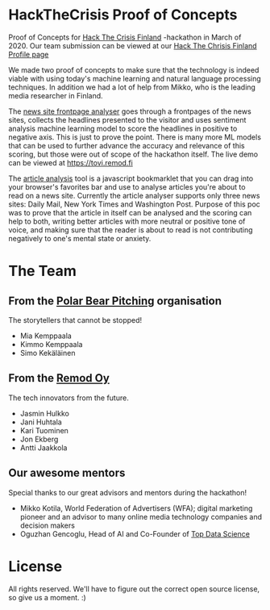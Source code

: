 # HackTheCrisis Proof of Concepts

Proof of Concepts for [Hack The Crisis Finland](https://www.hackthecrisisfinland.com) -hackathon in March of 2020. Our team submission can be viewed at our [Hack The Chrisis Finland Profile page](https://app.hackjunction.com/projects/hack-the-crisis-finland/view/5e753cfc764d2a00438c4498)

We made two proof of concepts to make sure that the technology is indeed viable with using today's machine learning and natural language processing techniques. In addition we had a lot of help from Mikko, who is the leading media researcher in Finland.

The [news site frontpage analyser](news-site-frontpage-analysis/) goes through a frontpages of the news sites, collects the headlines presented to the visitor and uses sentiment analysis machine learning model to score the headlines in positive to negative axis. This is just to prove the point. There is many more ML models that can be used to further advance the accuracy and relevance of this scoring, but those were out of scope of the hackathon itself. The live demo can be viewed at <https://tovi.remod.fi>

The [article analysis](Article%20Analysis%20PoC/) tool is a javascript bookmarklet that you can drag into your browser's favorites bar and use to analyse articles you're about to read on a news site. Currently the article analyser supports only three news sites: Daily Mail, New York Times and Washington Post. Purpose of this poc was to prove that the article in itself can be analysed and the scoring can help to both, writing better articles with more neutral or positive tone of voice, and making sure that the reader is about to read is not contributing negatively to one's mental state or anxiety.


# The Team

## From the [Polar Bear Pitching](https://polarbearpitching.com) organisation

The storytellers that cannot be stopped!

* Mia Kemppaala
* Kimmo Kemppaala
* Simo Kekäläinen

## From the [Remod Oy](https://remod.fi)

The tech innovators from the future.

* Jasmin Hulkko
* Jani Huhtala
* Kari Tuominen
* Jon Ekberg
* Antti Jaakkola

## Our awesome mentors

Special thanks to our great advisors and mentors during the hackathon!

* Mikko Kotila, World Federation of Advertisers (WFA); digital marketing pioneer and an advisor to many online media technology companies and decision makers
* Oguzhan Gencoglu, Head of AI and Co-Founder of [Top Data Science](https://topdatascience.com)

# License

All rights reserved. We'll have to figure out the correct open source license, so give us a moment. :)

